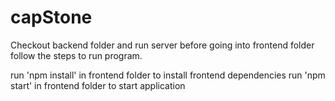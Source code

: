 # capStone

Checkout backend folder and run server before going into frontend folder
follow the steps to run program.

run 'npm install' in frontend folder to install frontend dependencies
run 'npm start' in frontend folder to start application
